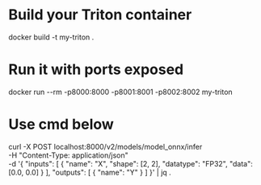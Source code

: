 # Build your Triton container
docker build -t my-triton .

# Run it with ports exposed
docker run --rm -p8000:8000 -p8001:8001 -p8002:8002 my-triton

# Use cmd below
curl -X POST localhost:8000/v2/models/model_onnx/infer \
  -H "Content-Type: application/json" \
  -d '{
    "inputs": [
      {
        "name": "X",
        "shape": [2, 2],
        "datatype": "FP32",
        "data": [0.0, 0.0]
      }
    ],
    "outputs": [
      { "name": "Y" }
    ]
  }' | jq .

